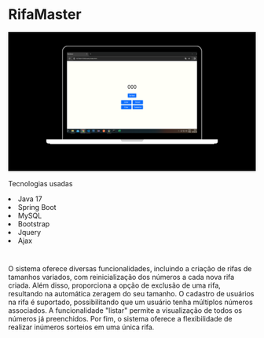 <h1>RifaMaster</h1>
<img src="src/main/resources/static/rifa.png">

Tecnologias usadas

  <li>Java 17</li>
  <li>Spring Boot</li>
  <li>MySQL</li>
  <li>Bootstrap</li>
  <li>Jquery</li>
  <li>Ajax</li>

<h1></h1>
<p>O sistema oferece diversas funcionalidades, incluindo a criação de rifas de tamanhos variados, com reinicialização dos números a cada nova rifa criada. Além disso, proporciona a opção de exclusão de uma rifa, resultando na automática zeragem do seu tamanho. O cadastro de usuários na rifa é suportado, possibilitando que um usuário tenha múltiplos números associados. A funcionalidade "listar" permite a visualização de todos os números já preenchidos. Por fim, o sistema oferece a flexibilidade de realizar inúmeros sorteios em uma única rifa.</p>
